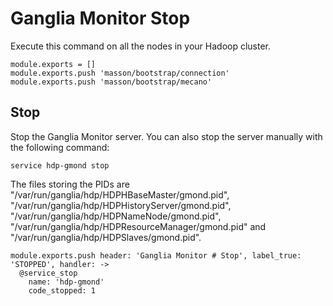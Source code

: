 
# Ganglia Monitor Stop

Execute this command on all the nodes in your Hadoop cluster.

    module.exports = []
    module.exports.push 'masson/bootstrap/connection'
    module.exports.push 'masson/bootstrap/mecano'

## Stop

Stop the Ganglia Monitor server. You can also stop the server manually with
the following command:

```
service hdp-gmond stop
```

The files storing the PIDs are "/var/run/ganglia/hdp/HDPHBaseMaster/gmond.pid",
"/var/run/ganglia/hdp/HDPHistoryServer/gmond.pid",  "/var/run/ganglia/hdp/HDPNameNode/gmond.pid",
"/var/run/ganglia/hdp/HDPResourceManager/gmond.pid" and "/var/run/ganglia/hdp/HDPSlaves/gmond.pid".

    module.exports.push header: 'Ganglia Monitor # Stop', label_true: 'STOPPED', handler: ->
      @service_stop
        name: 'hdp-gmond'
        code_stopped: 1
